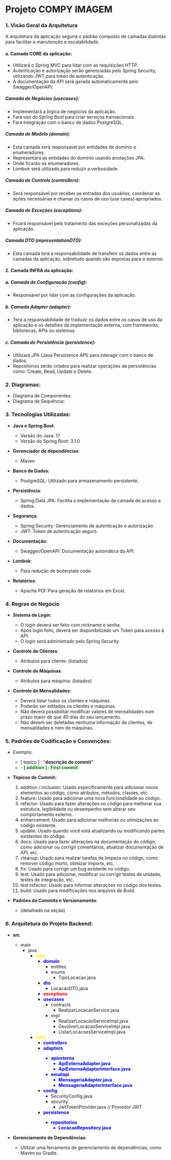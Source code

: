 # Projeto COMPY IMAGEM



### 1. Visão Geral da Arquitetura

A arquitetura da aplicação seguirá o padrão composto de camadas distintas para facilitar a manutenção e escalabilidade.

#### a. Camada CORE da aplicação:

- Utilizará o Spring MVC para lidar com as requisições HTTP.
- Autenticação e autorização serão gerenciadas pelo Spring Security, utilizando JWT para token de autenticação.
- A documentação da API será gerada automaticamente pelo Swagger/OpenAPI.

##### Camada de Negócios (usecases):

- Implementará a lógica de negócios da aplicação.
- Fará uso do Spring Boot para criar serviços transacionais.
- Fará Integração com o banco de dados PostgreSQL.

##### Camada de Modelo (domain):

- Esta camada será responsável por entidades de domínio e enumeradores.
- Representará as entidades do domínio usando anotações JPA.
- Onde ficarão os enumeradores.
- Lombok será utilizado para reduzir a verbosidade.

##### Camada de Controle (controllers):

- Será responsável por receber as entradas dos usuários, coordenar as ações necessárias e chamar os casos de uso (use cases) apropriados.

##### Camada de Exceções (exceptions):

- Ficará responsável pelo tratamento das exceções personalizadas da aplicação.

##### Camada DTO (representationDTO):

- Esta camada terá a responsabilidade de transferir os dados entre as camadas da aplicação, sobretudo quando são expostas para o externo.

#### 2. Camada INFRA da aplicação:

##### a. Camada de Configuração (config):

- Responsável por lidar com as configurações da aplicação.

##### b. Camada Adapter (adapter):

- Terá a responsabilidade de traduzir os dados entre os casos de uso da aplicação e os detalhes da implementação externa, com frameworks, bibliotecas, APIs ou sistemas.

##### c. Camada de Persistência (persistence):

- Utilizará JPA (Java Persistence API) para interagir com o banco de dados.
- Repositórios serão criados para realizar operações de persistências como: Create, Read, Update e Delete.

### 2. Diagramas:

- Diagrama de Componentes:
- Diagrama de Sequência:

### 3. Tecnologias Utilizadas:

- **Java e Spring Boot**:
    - Versão do Java: 17
    - Versão do Spring Boot: 3.1.0

- **Gerenciador de dependências**:
    - Maven

- **Banco de Dados**:
    - PostgreSQL: Utilizado para armazenamento persistente.

- **Persistência**:
    - Spring Data JPA: Facilita a implementação da camada de acesso a dados.

- **Segurança**:
    - Spring Security: Gerenciamento de autenticação e autorização.
    - JWT: Token de autenticação seguro.

- **Documentação**:
    - Swagger/OpenAPI: Documentação automática da API.

- **Lombok**:
    - Para redução de boilerplate code.

- **Relatórios**:
    - Apache POI: Para geração de relatórios em Excel.

### 4. Regras de Negócio

- **Sistema de Login**:
    - O login deverá ser feito com nickname e senha.
    - Após login feito, deverá ser disponibilizado um Token para acesso à API.
    - O login será administrado pelo Spring Security.

- **Controle de Clientes**:
    - Atributos para cliente: (listados)

- **Controle de Máquinas**:
    - Atributos para máquina: (listados)

- **Controle de Mensalidades**:
    - Deverá listar todos os clientes e máquinas.
    - Poderão ser editados os clientes e máquinas.
    - Não deverá possibilitar modificar valores de mensalidades num prazo maior de que 40 dias do seu lançamento.
    - Não devem ser deletadas nenhuma informação de clientes, de mensalidades e nem de máquinas.

### 5. Padrões de Codificação e Convenções:

- Exemplo: 
  - [ topico ] : "**descrição do commit**"
  - <span style="color:green; font-weight: bold"> - [ addition ] : First commit</span>
  

- **Tópicos de Commit:**
    1. addition / inclusion: Usado especificamente para adicionar novos elementos ao código, como atributos, métodos, classes, etc.
    2. feature: Usado para adicionar uma nova funcionalidade ao código.
    3. refactor: Usado para fazer alterações no código para melhorar sua estrutura, legibilidade ou desempenho sem alterar seu comportamento externo.
    4. enhancement: Usado para adicionar melhorias ou otimizações ao código existente.
    5. update: Usado quando você está atualizando ou modificando partes existentes do código.
    6. docs: Usado para fazer alterações na documentação do código, como adicionar ou corrigir comentários, atualizar documentação de API, etc.
    7. cleanup: Usado para realizar tarefas de limpeza no código, como remover código morto, otimizar imports, etc.
    8. fix: Usado para corrigir um bug existente no código.
    9. test: Usado para adicionar, modificar ou corrigir testes de unidade, testes de integração, etc.
    10. test refactor: Usado para informar alterações no código dos testes.
    11. build: Usado para modificações nos arquivos de Build.

- **Padrões de Commits e Versionamento**:
    - (detalhado na seção)

### 6. Arquitetura do Projeto Backend:

    
- **src**
    - main
       - java
          - <span style="color:yellow; font-weight: bold">core</span>
              - <span style="color:blue; font-weight: bold">domain</span>
                  - entities
                  - enums
                      - TipoLocacao.java
              - <span style="color:blue; font-weight: bold">dto</span>
                - LocacaoDTO.java
              - <span style="color:red; font-weight: bold">exceptions</span>
              - <span style="color:blue; font-weight: bold">usecases</span>
                  - contracts
                      - RealizarLocacaoService.java
                  - impl
                      - RealizarLocacaoServiceImpl.java
                      - DevolverLocacaoServiceImpl.java
                      - ListarLocacoesServiceImpl.java
          - <span style="color:yellow; font-weight: bold">infra</span>
              - <span style="color:blue; font-weight: bold">controllers</span>
              - <span style="color:blue; font-weight: bold">adaptors
                  - apiexterna
                      - ApiExternaAdapter.java
                      - ApiExternaAdapterInterface.java
                  - emailapi
                      - MensageriaAdapter.java
                      - MensageriaAdapterInterface.java
            - <span style="color:blue; font-weight: bold">config</span>
                - SecurityConfig.java
                - security
                    - JwtTokenProvider.java  // Provedor JWT
            - <span style="color:blue; font-weight: bold">persistence
                - repositorios
                    - LocacaoRepository.java




- **Gerenciamento de Dependências**:
    - Utilizar uma ferramenta de gerenciamento de dependências, como Maven ou Gradle.
